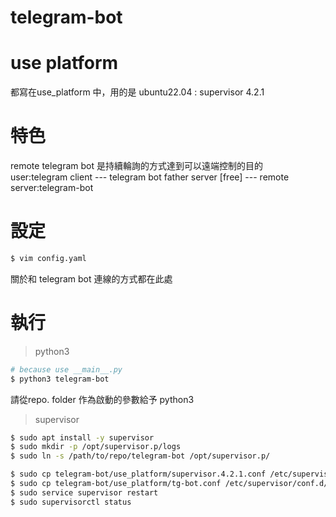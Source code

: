 # telegram-bot

# use platform
都寫在use_platform 中，用的是 ubuntu22.04 : supervisor 4.2.1

# 特色
remote telegram bot 是持續輪詢的方式達到可以遠端控制的目的 <br/>
user:telegram client --- telegram bot father server [free] --- remote server:telegram-bot

# 設定
```bash
$ vim config.yaml

```
關於和 telegram bot 連線的方式都在此處

# 執行
> python3 
```bash
# because use __main__.py
$ python3 telegram-bot 

```
請從repo. folder 作為啟動的參數給予 python3

> supervisor
```bash
$ sudo apt install -y supervisor
$ sudo mkdir -p /opt/supervisor.p/logs
$ sudo ln -s /path/to/repo/telegram-bot /opt/supervisor.p/

$ sudo cp telegram-bot/use_platform/supervisor.4.2.1.conf /etc/supervisor/supervisord.conf
$ sudo cp telegram-bot/use_platform/tg-bot.conf /etc/supervisor/conf.d/
$ sudo service supervisor restart
$ sudo supervisorctl status
```
